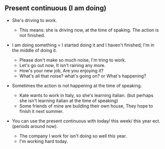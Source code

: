 ## Present continuous (I am doing)  

- She's driving to work.  
  - This means: she is driving now, at the time of spaking. The action is not finished.

- I am doing something = I started doing it and I haven't finished; I'm in the middle of doing it.  
  - Please don't make so much noise, I'm tring to work.  
  - Let's go out now, It isn't raining any more.  
  - How's your new job, Are you enjoying it?  
  - What's all that noise? what's going on? or What's happening?

- Sometimes the action is not happening at the time of speaking.  
  - Kate wants to work in Italy, so she's learning italian. (but perhaps she isn't learning italian at the time of speaking)  
  - Some friends of mine are building their own house, They hope to finish it next summer.

- You can use the present continuous with today/ this week/ this year ect.(periods around now).
  - The company I work for isn't doing so well this year.
  - I'm working hard today.

